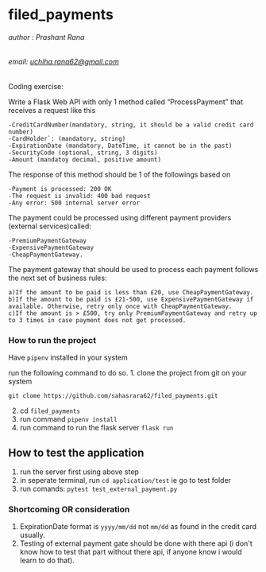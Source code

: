 # filed_payments
###### author : Prashant Rana
###### email: uchiha.rana62@gmail.com

Coding exercise:  

Write a Flask Web API with only 1 method called “ProcessPayment” that receives a request like this

    -CreditCardNumber(mandatory, string, it should be a valid credit card number)
    -CardHolder`: (mandatory, string)
    -ExpirationDate (mandatory, DateTime, it cannot be in the past)
    -SecurityCode (optional, string, 3 digits)
    -Amount (mandatoy decimal, positive amount)

The response of this method should be 1 of the followings based on

    -Payment is processed: 200 OK
    -The request is invalid: 400 bad request
    -Any error: 500 internal server error
    
The payment could be processed using different payment providers (external services)called:

    -PremiumPaymentGateway
    -ExpensivePaymentGateway
    -CheapPaymentGateway.

The payment gateway that should be used to process each payment follows the next set of business rules:

    a)If the amount to be paid is less than £20, use CheapPaymentGateway.
    b)If the amount to be paid is £21-500, use ExpensivePaymentGateway if available. Otherwise, retry only once with CheapPaymentGateway.
    c)If the amount is > £500, try only PremiumPaymentGateway and retry up to 3 times in case payment does not get processed.
    
    
### How to run the project
Have `pipenv` installed in your system

run the following command to do so.
    1. clone the project from git on your system 
    
    git clome https://github.com/sahasrara62/filed_payments.git
    
   2. cd `filed_payments`
   3. run command `pipenv install`
   4. run command to run the flask server `flask run`
   
 ## How to test the application
 
   1. run the server first using above step
   2. in seperate terminal, run `cd application/test` ie go to test folder
   3. run comands: `pytest test_external_payment.py`
   
 ### Shortcoming OR consideration 
 
 1. ExpirationDate format is `yyyy/mm/dd` not `mm/dd` as found in the credit card usually.
 2. Testing of external payment gate should be done with there api (i don't know how to test that part without there api, if anyone know i would learn to do that).
 